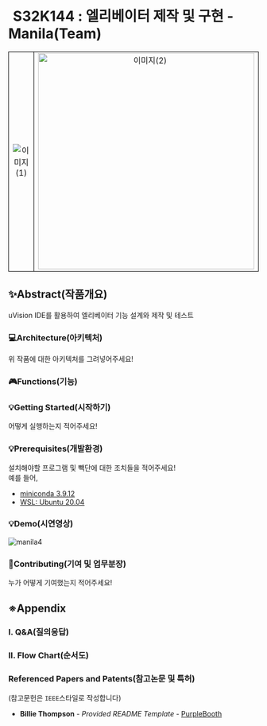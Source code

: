 
#  S32K144 : 엘리베이터 제작 및 구현 - Manila(Team)
<table style="width: 100%; border-collapse: collapse;" align="center"  >
        <tr>
            <td style="width: 50%; text-align: center; vertical-align: middle; border: 1px solid #000; border-collapse: collapse;">
                <img src="https://github.com/user-attachments/assets/e11135ea-b55a-46d7-bae5-e78995242847" alt="이미지(1)" style="max-width: 100%; height: auto;">
            </td>
            <td style="width: 50%; text-align: center; vertical-align: middle; border: 1px solid #000; border-collapse: collapse;">
                <img src="https://github.com/user-attachments/assets/0a34c36e-94a2-4c30-9354-412812c2b8fe" alt="이미지(2)" style="max-width: 100%; height: 435px;">
            </td>
        </tr>
    </table>

## ✨Abstract(작품개요)
uVision IDE를 활용하여 엘리베이터 기능 설계와 제작 및 테스트

### 💻Architecture(아키텍처)

위 작품에 대한 아키텍처를 그려넣어주세요!

### 🎮Functions(기능)

### 💡Getting Started(시작하기)

어떻게 실행하는지 적어주세요!

### 💡Prerequisites(개발환경)

설치해야할 프로그램 및 빽단에 대한 조치들을 적어주세요!<br>
예를 들어,
- [miniconda 3.9.12](https://docs.anaconda.com/miniconda/release-notes/)
- [WSL: Ubuntu 20.04](https://wikidocs.net/219899)



### 💡Demo(시연영상)

![manila4](https://github.com/user-attachments/assets/26305cd2-748a-47fa-bf1e-c5c15a71002c)


### 📑Contributing(기여 및 업무분장)

누가 어떻게 기여했는지 적어주세요!


## ※Appendix

### I. Q&A(질의응답)

### II. Flow Chart(순서도)

### Referenced Papers and Patents(참고논문 및 특허)
(참고문헌은 `IEEE`스타일로 작성합니다)

  - **Billie Thompson** - *Provided README Template* -
    [PurpleBooth](https://github.com/PurpleBooth)
